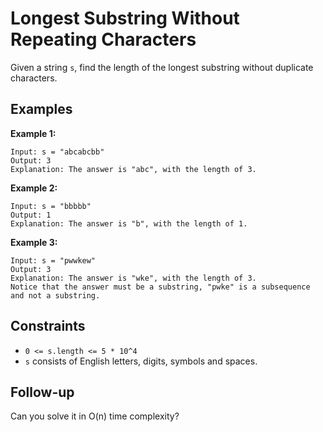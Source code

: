 # Longest Substring Without Repeating Characters

Given a string `s`, find the length of the longest substring without duplicate characters.

## Examples

**Example 1:**
```
Input: s = "abcabcbb"
Output: 3
Explanation: The answer is "abc", with the length of 3.
```

**Example 2:**
```
Input: s = "bbbbb"
Output: 1
Explanation: The answer is "b", with the length of 1.
```

**Example 3:**
```
Input: s = "pwwkew"
Output: 3
Explanation: The answer is "wke", with the length of 3.
Notice that the answer must be a substring, "pwke" is a subsequence and not a substring.
```

## Constraints

- `0 <= s.length <= 5 * 10^4`
- `s` consists of English letters, digits, symbols and spaces.

## Follow-up
Can you solve it in O(n) time complexity?